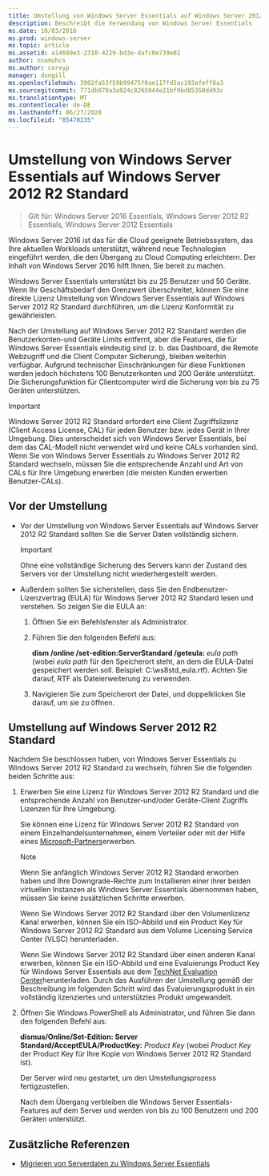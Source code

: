 ```yaml
---
title: Umstellung von Windows Server Essentials auf Windows Server 2012 R2 Standard
description: Beschreibt die Verwendung von Windows Server Essentials
ms.date: 10/03/2016
ms.prod: windows-server
ms.topic: article
ms.assetid: a14689e3-2310-4229-bd3e-dafc0e739e02
author: nnamuhcs
ms.author: coreyp
manager: dongill
ms.openlocfilehash: 3902fa53f59b99475f0ae117fd5ac193afeff8a3
ms.sourcegitcommit: 771db070a3a924c8265944e21bf9bd85350dd93c
ms.translationtype: MT
ms.contentlocale: de-DE
ms.lasthandoff: 06/27/2020
ms.locfileid: "85470235"
---
```

# <a name="transition-from-windows-server-essentials-to-windows-server-2012-r2-standard"></a>Umstellung von Windows Server Essentials auf Windows Server 2012 R2 Standard

>Gilt für: Windows Server 2016 Essentials, Windows Server 2012 R2 Essentials, Windows Server 2012 Essentials

Windows Server 2016 ist das für die Cloud geeignete Betriebssystem, das Ihre aktuellen Workloads unterstützt, während neue Technologien eingeführt werden, die den Übergang zu Cloud Computing erleichtern. Der Inhalt von Windows Server 2016 hilft Ihnen, Sie bereit zu machen.

 Windows Server Essentials unterstützt bis zu 25 Benutzer und 50 Geräte. Wenn Ihr Geschäftsbedarf den Grenzwert überschreitet, können Sie eine direkte Lizenz Umstellung von Windows Server Essentials auf Windows Server 2012 R2 Standard durchführen, um die Lizenz Konformität zu gewährleisten.

 Nach der Umstellung auf Windows Server 2012 R2 Standard werden die Benutzerkonten-und Geräte Limits entfernt, aber die Features, die für Windows Server Essentials eindeutig sind (z. b. das Dashboard, die Remote Webzugriff und die Client Computer Sicherung), bleiben weiterhin verfügbar. Aufgrund technischer Einschränkungen für diese Funktionen werden jedoch höchstens 100 Benutzerkonten und 200 Geräte unterstützt. Die Sicherungsfunktion für Clientcomputer wird die Sicherung von bis zu 75 Geräten unterstützen.

> [!IMPORTANT]
>   Windows Server 2012 R2 Standard erfordert eine Client Zugriffslizenz (Client Access License, CAL) für jeden Benutzer bzw. jedes Gerät in Ihrer Umgebung. Dies unterscheidet sich von Windows Server Essentials, bei dem das CAL-Modell nicht verwendet wird und keine CALs vorhanden sind. Wenn Sie von Windows Server Essentials zu Windows Server 2012 R2 Standard wechseln, müssen Sie die entsprechende Anzahl und Art von CALs für Ihre Umgebung erwerben (die meisten Kunden erwerben Benutzer-CALs).

## <a name="before-the-transition"></a>Vor der Umstellung

-   Vor der Umstellung von Windows Server Essentials auf Windows Server 2012 R2 Standard sollten Sie die Server Daten vollständig sichern.

    > [!IMPORTANT]
    >  Ohne eine vollständige Sicherung des Servers kann der Zustand des Servers vor der Umstellung nicht wiederhergestellt werden.

-   Außerdem sollten Sie sicherstellen, dass Sie den Endbenutzer-Lizenzvertrag (EULA) für Windows Server 2012 R2 Standard lesen und verstehen. So zeigen Sie die EULA an:

    1.  Öffnen Sie ein Befehlsfenster als Administrator.

    2.  Führen Sie den folgenden Befehl aus:

         **dism /online /set-edition:ServerStandard /geteula:** *eula path* (wobei *eula path* für den Speicherort steht, an dem die EULA-Datei gespeichert werden soll. Beispiel: C:\ws8std_eula.rtf). Achten Sie darauf, RTF als Dateierweiterung zu verwenden.

    3.  Navigieren Sie zum Speicherort der Datei, und doppelklicken Sie darauf, um sie zu öffnen.

## <a name="transition-to--windows-server-2012-r2-standard"></a>Umstellung auf Windows Server 2012 R2 Standard
 Nachdem Sie beschlossen haben, von Windows Server Essentials zu Windows Server 2012 R2 Standard zu wechseln, führen Sie die folgenden beiden Schritte aus:

1. Erwerben Sie eine Lizenz für Windows Server 2012 R2 Standard und die entsprechende Anzahl von Benutzer-und/oder Geräte-Client Zugriffs Lizenzen für Ihre Umgebung.

    Sie können eine Lizenz für Windows Server 2012 R2 Standard von einem Einzelhandelsunternehmen, einem Verteiler oder mit der Hilfe eines [Microsoft-Partners](https://pinpoint.microsoft.com/SelectCulture.aspx)erwerben.

   > [!NOTE]
   >  Wenn Sie anfänglich Windows Server 2012 R2 Standard erworben haben und Ihre Downgrade-Rechte zum Installieren einer ihrer beiden virtuellen Instanzen als Windows Server Essentials übernommen haben, müssen Sie keine zusätzlichen Schritte erwerben.
   >
   >  Wenn Sie Windows Server 2012 R2 Standard über den Volumenlizenz Kanal erwerben, können Sie ein ISO-Abbild und ein Product Key für Windows Server 2012 R2 Standard aus dem Volume Licensing Service Center (VLSC) herunterladen.
   >
   >  Wenn Sie Windows Server 2012 R2 Standard über einen anderen Kanal erwerben, können Sie ein ISO-Abbild und eine Evaluierungs Product Key für Windows Server Essentials aus dem [TechNet Evaluation Center](https://technet.microsoft.com/evalcenter/jj659306.aspx)herunterladen. Durch das Ausführen der Umstellung gemäß der Beschreibung im folgenden Schritt wird das Evaluierungsprodukt in ein vollständig lizenziertes und unterstütztes Produkt umgewandelt.

2. Öffnen Sie Windows PowerShell als Administrator, und führen Sie dann den folgenden Befehl aus:

    **dismus/Online/Set-Edition: Server Standard/AcceptEULA/ProductKey:** *Product Key* (wobei *Product Key* der Product Key für Ihre Kopie von Windows Server 2012 R2 Standard ist).

    Der Server wird neu gestartet, um den Umstellungsprozess fertigzustellen.

   Nach dem Übergang verbleiben die Windows Server Essentials-Features auf dem Server und werden von bis zu 100 Benutzern und 200 Geräten unterstützt.

## <a name="additional-references"></a>Zusätzliche Referenzen


-   [Migrieren von Serverdaten zu Windows Server Essentials](Migrate-Server-Data-to-Windows-Server-Essentials.md)

